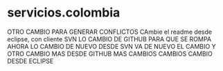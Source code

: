 # servicios.colombia
OTRO CAMBIO PARA GENERAR CONFLICTOS
CAmbie el readme desde eclipse, con cliente SVN
LO CAMBIO DE GITHUB PARA QUE SE ROMPA
AHORA LO CAMBIO DE NUEVO DESDE SVN
VA DE NUEVO EL CAMBIO
Y OTRO CAMBIO MAS DESDE GITHUB
MAS CAMBIOS CAMBIOS
CAMBIO DESDE ECLIPSE
